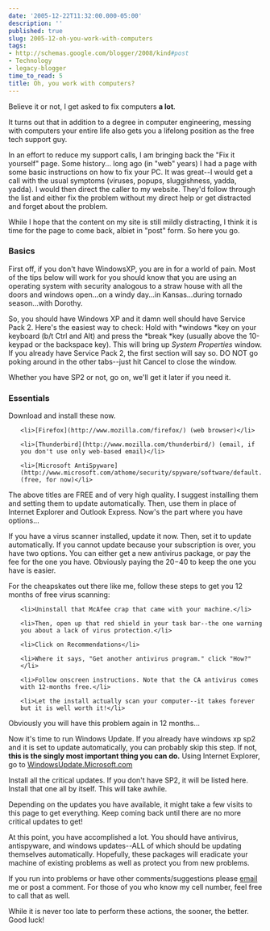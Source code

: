 ```yaml
---
date: '2005-12-22T11:32:00.000-05:00'
description: ''
published: true
slug: 2005-12-oh-you-work-with-computers
tags:
- http://schemas.google.com/blogger/2008/kind#post
- Technology
- legacy-blogger
time_to_read: 5
title: Oh, you work with computers?
---
```


Believe it or not, I get asked to fix computers **a lot**.

It turns out that in addition to a degree in computer engineering, messing with computers your entire life also gets you a lifelong position as the free tech support guy.

In an effort to reduce my support calls, I am bringing back the "Fix it yourself" page. Some history... long ago (in "web" years) I had a page with some basic instructions on how to fix your PC. It was great--I would get a call with the usual symptoms (viruses, popups, sluggishness, yadda, yadda). I would then direct the caller to my website. They'd follow through the list and either fix the problem without my direct help or get distracted and forget about the problem.

While I hope that the content on my site is still mildly distracting, I think it is time for the page to come back, albiet in "post" form. So here you go.

<h3>Basics</h3>

First off, if you don't have WindowsXP, you are in for a world of pain. Most of the tips below will work for you should know that you are using an operating system with security analogous to a straw house with all the doors and windows open...on a windy day...in Kansas...during tornado season...with Dorothy.

So, you should have Windows XP and it damn well should have Service Pack 2. Here's the easiest way to check: Hold with *windows *key on your keyboard (b/t Ctrl and Alt) and press the *break *key (usually above the 10-keypad or the backspace key). This will bring up *System Properties* window. If you already have Service Pack 2, the first section will say so. DO NOT go poking around in the other tabs--just hit Cancel to close the window.

Whether you have SP2 or not, go on, we'll get it later if you need it.

<h3>Essentials</h3>

Download and install these now.

<ol>

	<li>[Firefox](http://www.mozilla.com/firefox/) (web browser)</li>

	<li>[Thunderbird](http://www.mozilla.com/thunderbird/) (email, if you don't use only web-based email)</li>

	<li>[Microsoft AntiSpyware](http://www.microsoft.com/athome/security/spyware/software/default.mspx) (free, for now)</li>

</ol>

The above titles are FREE and of very high quality. I suggest installing them and setting them to update automatically. Then, use them in place of Internet Explorer and Outlook Express. Now's the part where you have options...

If you have a virus scanner installed, update it now. Then, set it to update automatically. If you cannot update because your subscription is over, you have two options. You can either get a new antivirus package, or pay the fee for the one you have. Obviously paying the $20-$40 to keep the one you have is easier. 

For the cheapskates out there like me, follow these steps to get you 12 months of free virus scanning:

<ol>

	<li>Uninstall that McAfee crap that came with your machine.</li>

	<li>Then, open up that red shield in your task bar--the one warning you about a lack of virus protection.</li>

	<li>Click on Recommendations</li>

	<li>Where it says, "Get another antivirus program." click "How?"</li>

	<li>Follow onscreen instructions. Note that the CA antivirus comes with 12-months free.</li>

	<li>Let the install actually scan your computer--it takes forever but it is well worth it!</li>

</ol>

Obviously you will have this problem again in 12 months...

Now it's time to run Windows Update. If you already have windows xp sp2 and it is set to update automatically, you can probably skip this step. If not, **this is the singly most important thing you can do.** Using Internet Explorer, go to [WindowsUpdate.Microsoft.com](http://windowsupdate.microsoft.com)

Install all the critical updates. If you don't have SP2, it will be listed here. Install that one all by itself. This will take awhile.

Depending on the updates you have available, it might take a few visits to this page to get everything. Keep coming back until there are no more critical updates to get!

At this point, you have accomplished a lot. You should have antivirus, antispyware, and windows updates--ALL of which should be updating themselves automatically. Hopefully, these packages will eradicate your machine of existing problems as well as protect you from new problems.

If you run into problems or have other comments/suggestions please [email ](mailto:mharen@gmail.com)me or post a comment. For those of you who know my cell number, feel free to call that as well.

While it is never too late to perform these actions, the sooner, the better. Good luck!
